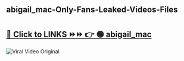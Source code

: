 
 ## abigail_mac-Only-Fans-Leaked-Videos-Files

# <h2><a href="https://mediaupload.pro?abigail_mac">🔗 Click to LINKS ⏩⏩ 👉 🟢 abigail_mac </a></h2>

<a href="https://mediaupload.pro?abigail_mac" rel="nofollow" data-target="animated-image.originalLink"><img src="https://i.ibb.co.com/xMMVF88/686577567.gif" alt="Viral Video Original" style="max-width: 100%; display: inline-block;" data-target="animated-image.originalImage"></a>